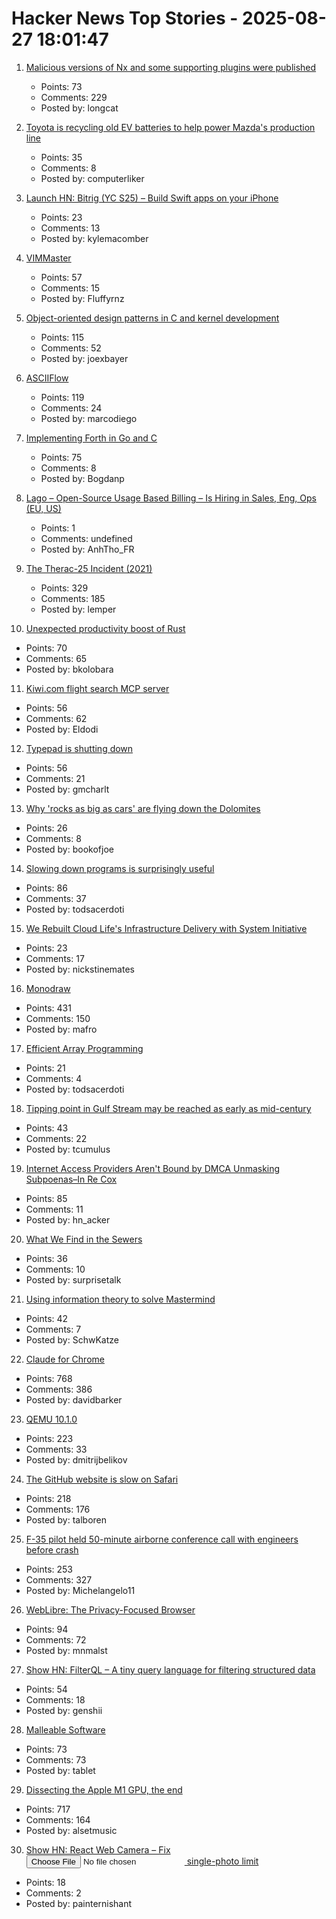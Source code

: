 # Hacker News Top Stories - 2025-08-27 18:01:47

1. [Malicious versions of Nx and some supporting plugins were published](https://github.com/nrwl/nx/security/advisories/GHSA-cxm3-wv7p-598c)
   - Points: 73
   - Comments: 229
   - Posted by: longcat

2. [Toyota is recycling old EV batteries to help power Mazda's production line](https://www.thedrive.com/news/toyota-is-recycling-old-ev-batteries-to-help-power-mazdas-production-line)
   - Points: 35
   - Comments: 8
   - Posted by: computerliker

3. [Launch HN: Bitrig (YC S25) – Build Swift apps on your iPhone](undefined)
   - Points: 23
   - Comments: 13
   - Posted by: kylemacomber

4. [VIMMaster](https://github.com/renzorlive/vimmaster)
   - Points: 57
   - Comments: 15
   - Posted by: Fluffyrnz

5. [Object-oriented design patterns in C and kernel development](https://oshub.org/projects/retros-32/posts/object-oriented-design-patterns-in-osdev)
   - Points: 115
   - Comments: 52
   - Posted by: joexbayer

6. [ASCIIFlow](https://asciiflow.com/)
   - Points: 119
   - Comments: 24
   - Posted by: marcodiego

7. [Implementing Forth in Go and C](https://eli.thegreenplace.net/2025/implementing-forth-in-go-and-c/)
   - Points: 75
   - Comments: 8
   - Posted by: Bogdanp

8. [Lago – Open-Source Usage Based Billing – Is Hiring in Sales, Eng, Ops (EU, US)](https://www.ycombinator.com/companies/lago/jobs)
   - Points: 1
   - Comments: undefined
   - Posted by: AnhTho_FR

9. [The Therac-25 Incident (2021)](https://thedailywtf.com/articles/the-therac-25-incident)
   - Points: 329
   - Comments: 185
   - Posted by: lemper

10. [Unexpected productivity boost of Rust](https://lubeno.dev/blog/rusts-productivity-curve)
   - Points: 70
   - Comments: 65
   - Posted by: bkolobara

11. [Kiwi.com flight search MCP server](https://mcp-install-instructions.alpic.cloud/servers/kiwi-com-flight-search)
   - Points: 56
   - Comments: 62
   - Posted by: Eldodi

12. [Typepad is shutting down](https://everything.typepad.com/blog/2025/08/typepad-is-shutting-down.html)
   - Points: 56
   - Comments: 21
   - Posted by: gmcharlt

13. [Why 'rocks as big as cars' are flying down the Dolomites](https://www.bbc.com/future/article/20250819-why-italys-beloved-ancient-monolith-is-falling)
   - Points: 26
   - Comments: 8
   - Posted by: bookofjoe

14. [Slowing down programs is surprisingly useful](https://stefan-marr.de/2025/08/how-to-slow-down-a-program/)
   - Points: 86
   - Comments: 37
   - Posted by: todsacerdoti

15. [We Rebuilt Cloud Life's Infrastructure Delivery with System Initiative](https://www.cloudlife.io/resources/infrastructure-delivery-with-system-initiative)
   - Points: 23
   - Comments: 17
   - Posted by: nickstinemates

16. [Monodraw](https://monodraw.helftone.com/)
   - Points: 431
   - Comments: 150
   - Posted by: mafro

17. [Efficient Array Programming](https://github.com/razetime/efficient-array-programming)
   - Points: 21
   - Comments: 4
   - Posted by: todsacerdoti

18. [Tipping point in Gulf Stream may be reached as early as mid-century](https://agupubs.onlinelibrary.wiley.com/doi/10.1029/2025JC022651)
   - Points: 43
   - Comments: 22
   - Posted by: tcumulus

19. [Internet Access Providers Aren't Bound by DMCA Unmasking Subpoenas–In Re Cox](https://blog.ericgoldman.org/archives/2025/08/internet-access-providers-arent-bound-by-dmca-unmasking-subpoenas-in-re-cox.htm)
   - Points: 85
   - Comments: 11
   - Posted by: hn_acker

20. [What We Find in the Sewers](https://www.asimov.press/p/sewers)
   - Points: 36
   - Comments: 10
   - Posted by: surprisetalk

21. [Using information theory to solve Mastermind](https://www.goranssongaspar.com/mastermind)
   - Points: 42
   - Comments: 7
   - Posted by: SchwKatze

22. [Claude for Chrome](https://www.anthropic.com/news/claude-for-chrome)
   - Points: 768
   - Comments: 386
   - Posted by: davidbarker

23. [QEMU 10.1.0](https://wiki.qemu.org/ChangeLog/10.1)
   - Points: 223
   - Comments: 33
   - Posted by: dmitrijbelikov

24. [The GitHub website is slow on Safari](https://github.com/orgs/community/discussions/170758)
   - Points: 218
   - Comments: 176
   - Posted by: talboren

25. [F-35 pilot held 50-minute airborne conference call with engineers before crash](https://www.cnn.com/2025/08/27/us/alaska-f-35-crash-accident-report-hnk-ml)
   - Points: 253
   - Comments: 327
   - Posted by: Michelangelo11

26. [WebLibre: The Privacy-Focused Browser](https://docs.weblibre.eu/)
   - Points: 94
   - Comments: 72
   - Posted by: mnmalst

27. [Show HN: FilterQL – A tiny query language for filtering structured data](https://github.com/adamhl8/filterql)
   - Points: 54
   - Comments: 18
   - Posted by: genshii

28. [Malleable Software](https://www.mdubakov.me/malleable-software-will-eat-the-saas-world/)
   - Points: 73
   - Comments: 73
   - Posted by: tablet

29. [Dissecting the Apple M1 GPU, the end](https://rosenzweig.io/blog/asahi-gpu-part-n.html)
   - Points: 717
   - Comments: 164
   - Posted by: alsetmusic

30. [Show HN: React Web Camera – Fix <input type=file> single-photo limit](https://shivantra.com/react-web-camera/)
   - Points: 18
   - Comments: 2
   - Posted by: painternishant

